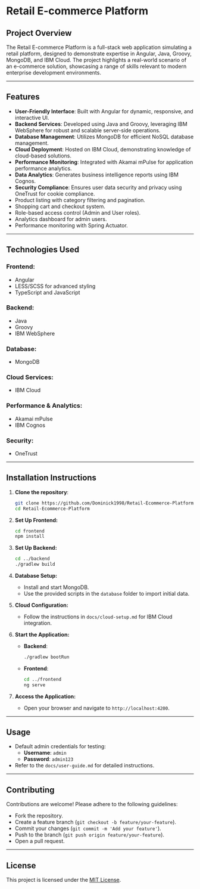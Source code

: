 # Retail E-commerce Platform

## Project Overview

The Retail E-commerce Platform is a full-stack web application simulating a retail platform, designed to demonstrate expertise in Angular, Java, Groovy, MongoDB, and IBM Cloud. The project highlights a real-world scenario of an e-commerce solution, showcasing a range of skills relevant to modern enterprise development environments.

---

## Features

- **User-Friendly Interface**: Built with Angular for dynamic, responsive, and interactive UI.
- **Backend Services**: Developed using Java and Groovy, leveraging IBM WebSphere for robust and scalable server-side operations.
- **Database Management**: Utilizes MongoDB for efficient NoSQL database management.
- **Cloud Deployment**: Hosted on IBM Cloud, demonstrating knowledge of cloud-based solutions.
- **Performance Monitoring**: Integrated with Akamai mPulse for application performance analytics.
- **Data Analytics**: Generates business intelligence reports using IBM Cognos.
- **Security Compliance**: Ensures user data security and privacy using OneTrust for cookie compliance.
- Product listing with category filtering and pagination.
- Shopping cart and checkout system.
- Role-based access control (Admin and User roles).
- Analytics dashboard for admin users.
- Performance monitoring with Spring Actuator.

---

## Technologies Used

### Frontend:
- Angular
- LESS/SCSS for advanced styling
- TypeScript and JavaScript

### Backend:
- Java
- Groovy
- IBM WebSphere

### Database:
- MongoDB

### Cloud Services:
- IBM Cloud

### Performance & Analytics:
- Akamai mPulse
- IBM Cognos

### Security:
- OneTrust

---

## Installation Instructions

1. **Clone the repository**:
   ```bash
   git clone https://github.com/Dominick1998/Retail-Ecommerce-Platform.git
   cd Retail-Ecommerce-Platform
   ```

2. **Set Up Frontend:**
   ```bash
   cd frontend
   npm install
   ```

3. **Set Up Backend:**
   ```bash
   cd ../backend
   ./gradlew build
   ```

4. **Database Setup:**
   - Install and start MongoDB.
   - Use the provided scripts in the `database` folder to import initial data.

5. **Cloud Configuration:**
   - Follow the instructions in `docs/cloud-setup.md` for IBM Cloud integration.

6. **Start the Application:**
   - **Backend**:
     ```bash
     ./gradlew bootRun
     ```
   - **Frontend**:
     ```bash
     cd ../frontend
     ng serve
     ```

7. **Access the Application:**
   - Open your browser and navigate to `http://localhost:4200`.

---

## Usage

- Default admin credentials for testing:
  - **Username**: `admin`
  - **Password**: `admin123`
- Refer to the `docs/user-guide.md` for detailed instructions.

---

## Contributing

Contributions are welcome! Please adhere to the following guidelines:
- Fork the repository.
- Create a feature branch (`git checkout -b feature/your-feature`).
- Commit your changes (`git commit -m 'Add your feature'`).
- Push to the branch (`git push origin feature/your-feature`).
- Open a pull request.

---

## License

This project is licensed under the [MIT License](LICENSE).
